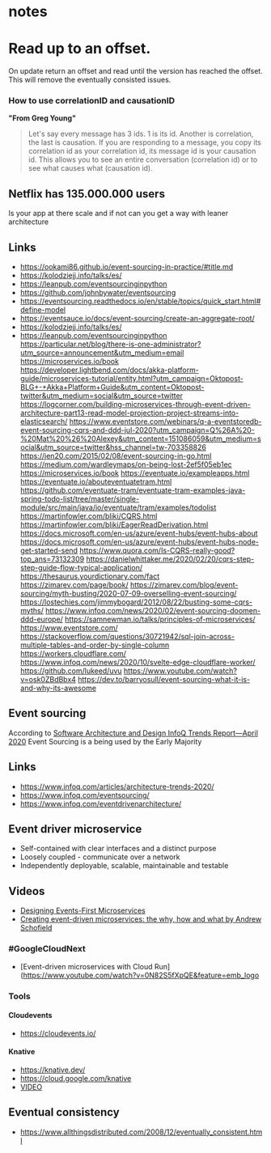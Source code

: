 # notes

# Read up to an offset.

On update return an offset and read until the version has reached the offset.
This will remove the eventually consisted issues.

### How to use correlationID and causationID

__"From Greg Young"__

> Let's say every message has 3 ids. 1 is its id. Another is correlation, the
> last is causation. If you are responding to a message, you copy its
> correlation id as your correlation id, its message id is your causation id.
> This allows you to see an entire conversation (correlation id) or to see what
> causes what (causation id).

## Netflix has 135.000.000 users
Is your app at there scale and if not can you get a way with leaner architecture

## Links

- https://ookami86.github.io/event-sourcing-in-practice/#title.md
- https://kolodziejj.info/talks/es/
- https://leanpub.com/eventsourcinginpython
- https://github.com/johnbywater/eventsourcing
- https://eventsourcing.readthedocs.io/en/stable/topics/quick_start.html#define-model
- https://eventsauce.io/docs/event-sourcing/create-an-aggregate-root/
- https://kolodziejj.info/talks/es/
- https://leanpub.com/eventsourcinginpython
https://particular.net/blog/there-is-one-administrator?utm_source=announcement&utm_medium=email
https://microservices.io/book
https://developer.lightbend.com/docs/akka-platform-guide/microservices-tutorial/entity.html?utm_campaign=Oktopost-BLG+-+Akka+Platform+Guide&utm_content=Oktopost-twitter&utm_medium=social&utm_source=twitter
https://logcorner.com/building-microservices-through-event-driven-architecture-part13-read-model-projection-project-streams-into-elasticsearch/
https://www.eventstore.com/webinars/q-a-eventstoredb-event-sourcing-cqrs-and-ddd-jul-2020?utm_campaign=Q%26A%20-%20Mat%20%26%20Alexey&utm_content=151086059&utm_medium=social&utm_source=twitter&hss_channel=tw-703358826
https://jen20.com/2015/02/08/event-sourcing-in-go.html
https://medium.com/wardleymaps/on-being-lost-2ef5f05eb1ec
https://microservices.io/book
https://eventuate.io/exampleapps.html
https://eventuate.io/abouteventuatetram.html
https://github.com/eventuate-tram/eventuate-tram-examples-java-spring-todo-list/tree/master/single-module/src/main/java/io/eventuate/tram/examples/todolist
https://martinfowler.com/bliki/CQRS.html
https://martinfowler.com/bliki/EagerReadDerivation.html
https://docs.microsoft.com/en-us/azure/event-hubs/event-hubs-about
https://docs.microsoft.com/en-us/azure/event-hubs/event-hubs-node-get-started-send
https://www.quora.com/Is-CQRS-really-good?top_ans=73132309
https://danielwhittaker.me/2020/02/20/cqrs-step-step-guide-flow-typical-application/
https://thesaurus.yourdictionary.com/fact
https://zimarev.com/page/book/
https://zimarev.com/blog/event-sourcing/myth-busting/2020-07-09-overselling-event-sourcing/
https://lostechies.com/jimmybogard/2012/08/22/busting-some-cqrs-myths/
https://www.infoq.com/news/2020/02/event-sourcing-doomen-ddd-europe/
https://samnewman.io/talks/principles-of-microservices/
https://www.eventstore.com/
https://stackoverflow.com/questions/30721942/sql-join-across-multiple-tables-and-order-by-single-column
https://workers.cloudflare.com/
https://www.infoq.com/news/2020/10/svelte-edge-cloudflare-worker/
https://github.com/lukeed/uvu
https://www.youtube.com/watch?v=osk0ZBdBbx4
https://dev.to/barryosull/event-sourcing-what-it-is-and-why-its-awesome


## Event sourcing

According to [Software Architecture and Design InfoQ Trends Report—April 2020]
Event Sourcing is a being used by the Early Majority


## Links

- https://www.infoq.com/articles/architecture-trends-2020/
- https://www.infoq.com/eventsourcing/
- https://www.infoq.com/eventdrivenarchitecture/

## Event driver microservice

- Self-contained with clear interfaces and a distinct purpose
- Loosely coupled - communicate over a network
- Independently deployable, scalable, maintainable and testable

## Videos

- [Designing Events-First Microservices](https://www.youtube.com/watch?v=1hwuWmMNT4c)
- [Creating event-driven microservices: the why, how and what by Andrew Schofield](https://www.youtube.com/watch?v=ksRCq0BJef8)

### #GoogleCloudNext

- [Event-driven microservices with Cloud Run](https://www.youtube.com/watch?v=0N82S5fXpQE&feature=emb_logo




### Tools

#### Cloudevents

- https://cloudevents.io/

#### Knative

- https://knative.dev/
- https://cloud.google.com/knative
- [VIDEO](https://www.youtube.com/watch?v=riq0x5xdfNg)



## Eventual consistency

- https://www.allthingsdistributed.com/2008/12/eventually_consistent.html


[Software Architecture and Design InfoQ Trends Report—April 2020]: https://www.infoq.com/articles/architecture-trends-2020/
